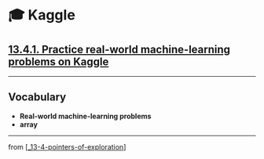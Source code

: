 # 🎓 Kaggle

## [**13.4.1.** Practice real-world machine-learning problems on Kaggle](https://livebook.manning.com/book/deep-learning-with-javascript/chapter-13/150)

---

## **Vocabulary**

- **Real-world machine-learning problems**
- **array**

---
from [[_13-4-pointers-of-exploration]]

[//begin]: # "Autogenerated link references for markdown compatibility"
[_13-4-pointers-of-exploration]: _13-4-pointers-of-exploration.md "🎓 Exploration"
[//end]: # "Autogenerated link references"